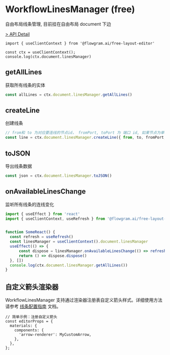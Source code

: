 # WorkflowLinesManager (free)

自由布局线条管理, 目前挂在自由布局 document 下边

[> API Detail](https://flowgram.ai/auto-docs/free-layout-core/classes/WorkflowLinesManager.html)

```
import { useClientContext } from '@flowgram.ai/free-layout-editor'

const ctx = useClientContext();
console.log(ctx.document.linesManager)
```

## getAllLines

获取所有线条的实体

```ts pure
const allLines = ctx.document.linesManager.getAllLines()

```

## createLine

创建线条

```ts pure
// from和 to 为对应要连线的节点id， fromPort, toPort 为 端口 id, 如果节点为单个端口可以不指定
const line = ctx.document.linesManager.createLine({ from, to, fromPort, toPort })
```

## toJSON

导出线条数据

```ts pure
const json = ctx.document.linesManager.toJSON()
```

## onAvailableLinesChange

监听所有线条的连线变化

```ts pure
import { useEffect } from 'react'
import { useClientContext, useRefresh } from '@flowgram.ai/free-layout-editor'


function SomeReact() {
  const refresh = useRefresh()
  const linesManager = useClientContext().document.linesManager
  useEffect(() => {
      const dispose = linesManager.onAvailableLinesChange(() => refresh())
      return () => dispose.dispose()
  }, [])
  console.log(ctx.document.linesManager.getAllLines())
}
```

## 自定义箭头渲染器

WorkflowLinesManager 支持通过渲染器注册表自定义箭头样式。详细使用方法请参考 [线条配置指南](/guide/advanced/free-layout/line.md#4自定义箭头渲染器) 文档。

```tsx
// 简单示例：注册自定义箭头
const editorProps = {
  materials: {
    components: {
      'arrow-renderer': MyCustomArrow,
    },
  },
};
```
